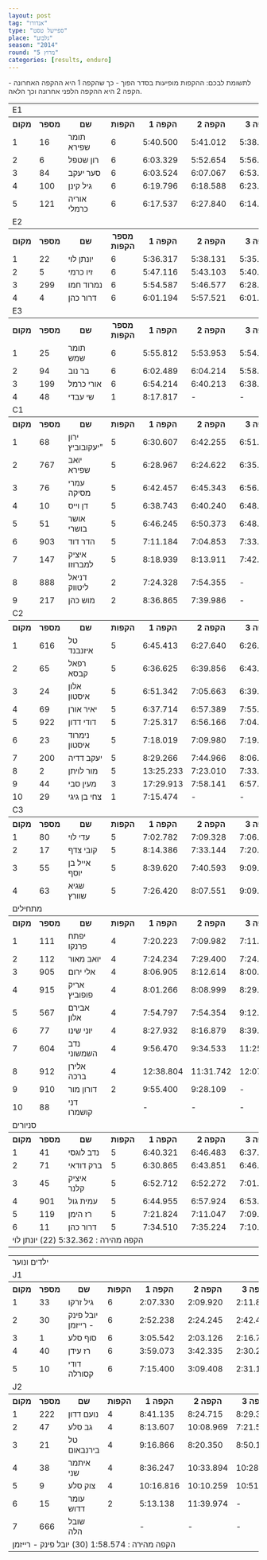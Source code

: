 ```yaml
---
layout: post
tag: "אנדורו"
type: "ספיישל טסט"
place: "גלבוע"
season: "2014"
round: "מרוץ 5"
categories: [results, enduro]
---
```


<p class="message" style="color: #333;">לתשומת לבכם: ההקפות מופיעות בסדר הפוך - כך שהקפה 1 היא ההקפה האחרונה - הקפה 2 היא ההקפה הלפני אחרונה וכך הלאה.</p>


<table class="line_color big_table">

<tr><td colspan="99" class="title_font">E1</td></tr>

<tr class="rnkh_bkcolor">
    <th class="rnkh_font">מקום</th>
    <th class="rnkh_font">מספר</th>
    <th class="rnkh_font">שם</th>
    <th class="rnkh_font">הקפות</th>
    <th class="rnkh_font">הקפה 1</th>
    <th class="rnkh_font">הקפה 2</th>
    <th class="rnkh_font">הקפה 3</th>
    <th class="rnkh_font">הקפה 4</th>
    <th class="rnkh_font">הקפה 5</th>
    <th class="rnkh_font">הקפה 6</th>
    <th class="rnkh_font">זמן כולל</th>
    <th class="rnkh_font">פער</th>
</tr>
<tr class="rnk_bkcolor">
    <td class="rnk_font">1</td>
    <td class="rnk_font">16</td>
    <td class="rnk_font">תומר שפירא</td>
    <td class="rnk_font">6</td>
    <td class="rnk_font">5:40.500</td>
    <td class="rnk_font">5:41.012</td>
    <td class="rnk_font">5:38.919</td>
    <td class="rnk_font">5:41.740</td>
    <td class="rnk_font">5:51.975</td>
    <td class="rnk_font">6:00.702</td>
    <td class="rnk_font">00:34:34.848</td>
    <td class="rnk_font">-</td>
</tr>
<tr class="rnk_bkcolor">
    <td class="rnk_font">2</td>
    <td class="rnk_font">6</td>
    <td class="rnk_font">רון שטפל</td>
    <td class="rnk_font">6</td>
    <td class="rnk_font">6:03.329</td>
    <td class="rnk_font">5:52.654</td>
    <td class="rnk_font">5:56.394</td>
    <td class="rnk_font">6:00.101</td>
    <td class="rnk_font">6:09.539</td>
    <td class="rnk_font">6:30.685</td>
    <td class="rnk_font">00:36:32.702</td>
    <td class="rnk_font">1:57.854</td>
</tr>
<tr class="rnk_bkcolor">
    <td class="rnk_font">3</td>
    <td class="rnk_font">84</td>
    <td class="rnk_font">סער יעקב</td>
    <td class="rnk_font">6</td>
    <td class="rnk_font">6:03.524</td>
    <td class="rnk_font">6:07.067</td>
    <td class="rnk_font">6:53.861</td>
    <td class="rnk_font">6:11.944</td>
    <td class="rnk_font">6:04.716</td>
    <td class="rnk_font">6:41.671</td>
    <td class="rnk_font">00:38:02.783</td>
    <td class="rnk_font">3:27.935</td>
</tr>
<tr class="rnk_bkcolor">
    <td class="rnk_font">4</td>
    <td class="rnk_font">100</td>
    <td class="rnk_font">גיל קינן</td>
    <td class="rnk_font">6</td>
    <td class="rnk_font">6:19.796</td>
    <td class="rnk_font">6:18.588</td>
    <td class="rnk_font">6:23.509</td>
    <td class="rnk_font">6:18.945</td>
    <td class="rnk_font">6:24.582</td>
    <td class="rnk_font">6:38.411</td>
    <td class="rnk_font">00:38:23.831</td>
    <td class="rnk_font">3:48.983</td>
</tr>
<tr class="rnk_bkcolor">
    <td class="rnk_font">5</td>
    <td class="rnk_font">121</td>
    <td class="rnk_font">אוריה כרמלי</td>
    <td class="rnk_font">6</td>
    <td class="rnk_font">6:17.537</td>
    <td class="rnk_font">6:27.840</td>
    <td class="rnk_font">6:14.792</td>
    <td class="rnk_font">6:13.343</td>
    <td class="rnk_font">6:22.510</td>
    <td class="rnk_font">6:57.573</td>
    <td class="rnk_font">00:38:33.595</td>
    <td class="rnk_font">3:58.747</td>
</tr>

<tr><td colspan="99" class="title_font">E2</td></tr>

<tr class="rnkh_bkcolor">
    <th class="rnkh_font">מקום</th>
    <th class="rnkh_font">מספר</th>
    <th class="rnkh_font">שם</th>
    <th class="rnkh_font">מספר הקפות</th>
    <th class="rnkh_font">הקפה 1</th>
    <th class="rnkh_font">הקפה 2</th>
    <th class="rnkh_font">הקפה 3</th>
    <th class="rnkh_font">הקפה 4</th>
    <th class="rnkh_font">הקפה 5</th>
    <th class="rnkh_font">הקפה 6</th>
    <th class="rnkh_font">זמן כולל</th>
    <th class="rnkh_font">פער</th>
</tr>
<tr class="rnk_bkcolor">
    <td class="rnk_font">1</td>
    <td class="rnk_font">22</td>
    <td class="rnk_font">יונתן לוי</td>
    <td class="rnk_font">6</td>
    <td class="rnk_font">5:36.317</td>
    <td class="rnk_font">5:38.131</td>
    <td class="rnk_font">5:35.025</td>
    <td class="rnk_font">5:32.362</td>
    <td class="rnk_font">5:47.988</td>
    <td class="rnk_font">5:47.907</td>
    <td class="rnk_font">00:33:57.730</td>
    <td class="rnk_font">-</td>
</tr>
<tr class="rnk_bkcolor">
    <td class="rnk_font">2</td>
    <td class="rnk_font">5</td>
    <td class="rnk_font">זיו    כרמי</td>
    <td class="rnk_font">6</td>
    <td class="rnk_font">5:47.116</td>
    <td class="rnk_font">5:43.103</td>
    <td class="rnk_font">5:40.653</td>
    <td class="rnk_font">5:39.514</td>
    <td class="rnk_font">5:42.107</td>
    <td class="rnk_font">5:58.327</td>
    <td class="rnk_font">00:34:30.820</td>
    <td class="rnk_font">33.090</td>
</tr>
<tr class="rnk_bkcolor">
    <td class="rnk_font">3</td>
    <td class="rnk_font">299</td>
    <td class="rnk_font">נמרוד חמו</td>
    <td class="rnk_font">6</td>
    <td class="rnk_font">5:54.587</td>
    <td class="rnk_font">5:46.577</td>
    <td class="rnk_font">6:28.144</td>
    <td class="rnk_font">5:48.086</td>
    <td class="rnk_font">5:54.150</td>
    <td class="rnk_font">5:57.387</td>
    <td class="rnk_font">00:35:48.931</td>
    <td class="rnk_font">1:51.201</td>
</tr>
<tr class="rnk_bkcolor">
    <td class="rnk_font">4</td>
    <td class="rnk_font">4</td>
    <td class="rnk_font">דרור כהן</td>
    <td class="rnk_font">6</td>
    <td class="rnk_font">6:01.194</td>
    <td class="rnk_font">5:57.521</td>
    <td class="rnk_font">6:01.924</td>
    <td class="rnk_font">6:14.253</td>
    <td class="rnk_font">6:02.950</td>
    <td class="rnk_font">6:29.081</td>
    <td class="rnk_font">00:36:46.923</td>
    <td class="rnk_font">2:49.193</td>
</tr>

<tr><td colspan="99" class="title_font">E3</td></tr>

<tr class="rnkh_bkcolor">
    <th class="rnkh_font">מקום</th>
    <th class="rnkh_font">מספר</th>
    <th class="rnkh_font">שם</th>
    <th class="rnkh_font">מספר הקפות</th>
    <th class="rnkh_font">הקפה 1</th>
    <th class="rnkh_font">הקפה 2</th>
    <th class="rnkh_font">הקפה 3</th>
    <th class="rnkh_font">הקפה 4</th>
    <th class="rnkh_font">הקפה 5</th>
    <th class="rnkh_font">הקפה 6</th>
    <th class="rnkh_font">זמן כולל</th>
    <th class="rnkh_font">פער</th>
</tr>
<tr class="rnk_bkcolor">
    <td class="rnk_font">1</td>
    <td class="rnk_font">25</td>
    <td class="rnk_font">תומר שמש</td>
    <td class="rnk_font">6</td>
    <td class="rnk_font">5:55.812</td>
    <td class="rnk_font">5:53.953</td>
    <td class="rnk_font">5:54.797</td>
    <td class="rnk_font">5:55.157</td>
    <td class="rnk_font">5:57.862</td>
    <td class="rnk_font">6:17.827</td>
    <td class="rnk_font">00:35:55.408</td>
    <td class="rnk_font">-</td>
</tr>
<tr class="rnk_bkcolor">
    <td class="rnk_font">2</td>
    <td class="rnk_font">94</td>
    <td class="rnk_font">בר נוב</td>
    <td class="rnk_font">6</td>
    <td class="rnk_font">6:02.489</td>
    <td class="rnk_font">6:04.214</td>
    <td class="rnk_font">5:58.564</td>
    <td class="rnk_font">6:17.445</td>
    <td class="rnk_font">6:13.038</td>
    <td class="rnk_font">6:11.938</td>
    <td class="rnk_font">00:36:47.688</td>
    <td class="rnk_font">52.280</td>
</tr>
<tr class="rnk_bkcolor">
    <td class="rnk_font">3</td>
    <td class="rnk_font">199</td>
    <td class="rnk_font">אורי כרמל</td>
    <td class="rnk_font">6</td>
    <td class="rnk_font">6:54.214</td>
    <td class="rnk_font">6:40.213</td>
    <td class="rnk_font">6:38.086</td>
    <td class="rnk_font">6:35.398</td>
    <td class="rnk_font">6:26.568</td>
    <td class="rnk_font">6:40.942</td>
    <td class="rnk_font penalty">P 43:55.421</td>
    <td class="rnk_font">8:00.013</td>
</tr>
<tr class="rnk_bkcolor">
    <td class="rnk_font">4</td>
    <td class="rnk_font">48</td>
    <td class="rnk_font">שי עבדי</td>
    <td class="rnk_font">1</td>
    <td class="rnk_font">8:17.817</td>
    <td class="rnk_font">-</td>
    <td class="rnk_font">-</td>
    <td class="rnk_font">-</td>
    <td class="rnk_font">-</td>
    <td class="rnk_font">-</td>
    <td class="rnk_font">00:08:17.817</td>
    <td class="rnk_font">5  הקפות</td>
</tr>

<tr><td colspan="99" class="title_font">C1</td></tr>

<tr class="rnkh_bkcolor">
    <th class="rnkh_font">מקום</th>
    <th class="rnkh_font">מספר</th>
    <th class="rnkh_font">שם</th>
    <th class="rnkh_font">הקפות</th>
    <th class="rnkh_font">הקפה 1</th>
    <th class="rnkh_font">הקפה 2</th>
    <th class="rnkh_font">הקפה 3</th>
    <th class="rnkh_font">הקפה 4</th>
    <th class="rnkh_font">הקפה 5</th>
    <th class="rnkh_font">הקפה 6</th>
    <th class="rnkh_font">זמן כולל</th>
    <th class="rnkh_font">פער</th>
</tr>
<tr class="rnk_bkcolor">
    <td class="rnk_font">1</td>
    <td class="rnk_font">68</td>
    <td class="rnk_font">ירון יעקובוביץ"</td>
    <td class="rnk_font">5</td>
    <td class="rnk_font">6:30.607</td>
    <td class="rnk_font">6:42.255</td>
    <td class="rnk_font">6:51.152</td>
    <td class="rnk_font">6:35.780</td>
    <td class="rnk_font">6:49.584</td>
    <td class="rnk_font">-</td>
    <td class="rnk_font">00:33:29.378</td>
    <td class="rnk_font">-</td>
</tr>
<tr class="rnk_bkcolor">
    <td class="rnk_font">2</td>
    <td class="rnk_font">767</td>
    <td class="rnk_font">יואב שפירא</td>
    <td class="rnk_font">5</td>
    <td class="rnk_font">6:28.967</td>
    <td class="rnk_font">6:24.622</td>
    <td class="rnk_font">6:35.949</td>
    <td class="rnk_font">6:50.175</td>
    <td class="rnk_font">7:56.763</td>
    <td class="rnk_font">-</td>
    <td class="rnk_font">00:34:16.476</td>
    <td class="rnk_font">47.098</td>
</tr>
<tr class="rnk_bkcolor">
    <td class="rnk_font">3</td>
    <td class="rnk_font">76</td>
    <td class="rnk_font">עמרי מסיקה</td>
    <td class="rnk_font">5</td>
    <td class="rnk_font">6:42.457</td>
    <td class="rnk_font">6:45.343</td>
    <td class="rnk_font">6:56.437</td>
    <td class="rnk_font">6:50.851</td>
    <td class="rnk_font">7:05.122</td>
    <td class="rnk_font">-</td>
    <td class="rnk_font">00:34:20.210</td>
    <td class="rnk_font">50.832</td>
</tr>
<tr class="rnk_bkcolor">
    <td class="rnk_font">4</td>
    <td class="rnk_font">10</td>
    <td class="rnk_font">דן  וייס</td>
    <td class="rnk_font">5</td>
    <td class="rnk_font">6:38.743</td>
    <td class="rnk_font">6:40.240</td>
    <td class="rnk_font">6:48.682</td>
    <td class="rnk_font">7:00.483</td>
    <td class="rnk_font">7:21.022</td>
    <td class="rnk_font">-</td>
    <td class="rnk_font">00:34:29.170</td>
    <td class="rnk_font">59.792</td>
</tr>
<tr class="rnk_bkcolor">
    <td class="rnk_font">5</td>
    <td class="rnk_font">51</td>
    <td class="rnk_font">אושר בושרי</td>
    <td class="rnk_font">5</td>
    <td class="rnk_font">6:46.245</td>
    <td class="rnk_font">6:50.373</td>
    <td class="rnk_font">6:48.208</td>
    <td class="rnk_font">6:54.459</td>
    <td class="rnk_font">7:17.813</td>
    <td class="rnk_font">-</td>
    <td class="rnk_font">00:34:37.098</td>
    <td class="rnk_font">1:07.720</td>
</tr>
<tr class="rnk_bkcolor">
    <td class="rnk_font">6</td>
    <td class="rnk_font">903</td>
    <td class="rnk_font">הדר דוד</td>
    <td class="rnk_font">5</td>
    <td class="rnk_font">7:11.184</td>
    <td class="rnk_font">7:04.853</td>
    <td class="rnk_font">7:33.487</td>
    <td class="rnk_font">6:59.638</td>
    <td class="rnk_font">7:44.211</td>
    <td class="rnk_font">-</td>
    <td class="rnk_font">00:36:33.373</td>
    <td class="rnk_font">3:03.995</td>
</tr>
<tr class="rnk_bkcolor">
    <td class="rnk_font">7</td>
    <td class="rnk_font">147</td>
    <td class="rnk_font">איציק למברוזו</td>
    <td class="rnk_font">5</td>
    <td class="rnk_font">8:18.939</td>
    <td class="rnk_font">8:13.911</td>
    <td class="rnk_font">7:42.678</td>
    <td class="rnk_font">8:21.854</td>
    <td class="rnk_font">8:48.768</td>
    <td class="rnk_font">-</td>
    <td class="rnk_font penalty">P 47:26.150</td>
    <td class="rnk_font">13:56.772</td>
</tr>
<tr class="rnk_bkcolor">
    <td class="rnk_font">8</td>
    <td class="rnk_font">888</td>
    <td class="rnk_font">דניאל ליטווק</td>
    <td class="rnk_font">2</td>
    <td class="rnk_font">7:24.328</td>
    <td class="rnk_font">7:54.355</td>
    <td class="rnk_font">-</td>
    <td class="rnk_font">-</td>
    <td class="rnk_font">-</td>
    <td class="rnk_font">-</td>
    <td class="rnk_font">00:15:18.683</td>
    <td class="rnk_font">3  הקפות</td>
</tr>
<tr class="rnk_bkcolor">
    <td class="rnk_font">9</td>
    <td class="rnk_font">217</td>
    <td class="rnk_font">מוש כהן</td>
    <td class="rnk_font">2</td>
    <td class="rnk_font">8:36.865</td>
    <td class="rnk_font">7:39.986</td>
    <td class="rnk_font">-</td>
    <td class="rnk_font">-</td>
    <td class="rnk_font">-</td>
    <td class="rnk_font">-</td>
    <td class="rnk_font">00:16:16.851</td>
    <td class="rnk_font">3  הקפות</td>
</tr>

<tr><td colspan="99" class="title_font">C2</td></tr>

<tr class="rnkh_bkcolor">
    <th class="rnkh_font">מקום</th>
    <th class="rnkh_font">מספר</th>
    <th class="rnkh_font">שם</th>
    <th class="rnkh_font">הקפות</th>
    <th class="rnkh_font">הקפה 1</th>
    <th class="rnkh_font">הקפה 2</th>
    <th class="rnkh_font">הקפה 3</th>
    <th class="rnkh_font">הקפה 4</th>
    <th class="rnkh_font">הקפה 5</th>
    <th class="rnkh_font">הקפה 6</th>
    <th class="rnkh_font">זמן כולל</th>
    <th class="rnkh_font">פער</th>
</tr>
<tr class="rnk_bkcolor">
    <td class="rnk_font">1</td>
    <td class="rnk_font">616</td>
    <td class="rnk_font">טל איזנבנד</td>
    <td class="rnk_font">5</td>
    <td class="rnk_font">6:45.413</td>
    <td class="rnk_font">6:27.640</td>
    <td class="rnk_font">6:26.711</td>
    <td class="rnk_font">6:30.676</td>
    <td class="rnk_font">6:29.179</td>
    <td class="rnk_font">-</td>
    <td class="rnk_font">00:32:39.619</td>
    <td class="rnk_font">-</td>
</tr>
<tr class="rnk_bkcolor">
    <td class="rnk_font">2</td>
    <td class="rnk_font">65</td>
    <td class="rnk_font">רפאל קבסא</td>
    <td class="rnk_font">5</td>
    <td class="rnk_font">6:36.625</td>
    <td class="rnk_font">6:39.856</td>
    <td class="rnk_font">6:43.175</td>
    <td class="rnk_font">6:53.375</td>
    <td class="rnk_font">6:40.970</td>
    <td class="rnk_font">-</td>
    <td class="rnk_font">00:33:34.001</td>
    <td class="rnk_font">54.382</td>
</tr>
<tr class="rnk_bkcolor">
    <td class="rnk_font">3</td>
    <td class="rnk_font">24</td>
    <td class="rnk_font">אלון איסטון</td>
    <td class="rnk_font">5</td>
    <td class="rnk_font">6:51.342</td>
    <td class="rnk_font">7:05.663</td>
    <td class="rnk_font">6:39.995</td>
    <td class="rnk_font">6:55.592</td>
    <td class="rnk_font">7:08.211</td>
    <td class="rnk_font">-</td>
    <td class="rnk_font">00:34:40.803</td>
    <td class="rnk_font">2:01.184</td>
</tr>
<tr class="rnk_bkcolor">
    <td class="rnk_font">4</td>
    <td class="rnk_font">69</td>
    <td class="rnk_font">יאיר אורן</td>
    <td class="rnk_font">5</td>
    <td class="rnk_font">6:37.714</td>
    <td class="rnk_font">6:57.389</td>
    <td class="rnk_font">7:55.979</td>
    <td class="rnk_font">6:44.889</td>
    <td class="rnk_font">6:45.557</td>
    <td class="rnk_font">-</td>
    <td class="rnk_font">00:35:01.528</td>
    <td class="rnk_font">2:21.909</td>
</tr>
<tr class="rnk_bkcolor">
    <td class="rnk_font">5</td>
    <td class="rnk_font">922</td>
    <td class="rnk_font">דודי דדון</td>
    <td class="rnk_font">5</td>
    <td class="rnk_font">7:25.317</td>
    <td class="rnk_font">6:56.166</td>
    <td class="rnk_font">7:04.769</td>
    <td class="rnk_font">7:01.928</td>
    <td class="rnk_font">7:14.705</td>
    <td class="rnk_font">-</td>
    <td class="rnk_font">00:35:42.885</td>
    <td class="rnk_font">3:03.266</td>
</tr>
<tr class="rnk_bkcolor">
    <td class="rnk_font">6</td>
    <td class="rnk_font">23</td>
    <td class="rnk_font">נימרוד איסטון</td>
    <td class="rnk_font">5</td>
    <td class="rnk_font">7:18.019</td>
    <td class="rnk_font">7:09.980</td>
    <td class="rnk_font">7:19.675</td>
    <td class="rnk_font">7:03.979</td>
    <td class="rnk_font">7:13.263</td>
    <td class="rnk_font">-</td>
    <td class="rnk_font">00:36:04.916</td>
    <td class="rnk_font">3:25.297</td>
</tr>
<tr class="rnk_bkcolor">
    <td class="rnk_font">7</td>
    <td class="rnk_font">200</td>
    <td class="rnk_font">יעקב  דדיה</td>
    <td class="rnk_font">5</td>
    <td class="rnk_font">8:29.266</td>
    <td class="rnk_font">7:44.966</td>
    <td class="rnk_font">8:06.912</td>
    <td class="rnk_font">7:48.095</td>
    <td class="rnk_font">8:15.927</td>
    <td class="rnk_font">-</td>
    <td class="rnk_font">00:40:25.166</td>
    <td class="rnk_font">7:45.547</td>
</tr>
<tr class="rnk_bkcolor">
    <td class="rnk_font">8</td>
    <td class="rnk_font">2</td>
    <td class="rnk_font">מור לויתן</td>
    <td class="rnk_font">5</td>
    <td class="rnk_font">13:25.233</td>
    <td class="rnk_font">7:23.010</td>
    <td class="rnk_font">7:33.596</td>
    <td class="rnk_font">7:31.533</td>
    <td class="rnk_font">7:28.675</td>
    <td class="rnk_font">-</td>
    <td class="rnk_font">00:43:22.047</td>
    <td class="rnk_font">10:42.428</td>
</tr>
<tr class="rnk_bkcolor">
    <td class="rnk_font">9</td>
    <td class="rnk_font">44</td>
    <td class="rnk_font">מעין  סבי</td>
    <td class="rnk_font">3</td>
    <td class="rnk_font">17:29.913</td>
    <td class="rnk_font">7:58.141</td>
    <td class="rnk_font">6:57.343</td>
    <td class="rnk_font">-</td>
    <td class="rnk_font">-</td>
    <td class="rnk_font">-</td>
    <td class="rnk_font">00:32:25.397</td>
    <td class="rnk_font">2  הקפות</td>
</tr>
<tr class="rnk_bkcolor">
    <td class="rnk_font">10</td>
    <td class="rnk_font">29</td>
    <td class="rnk_font">צחי  בן גיגי</td>
    <td class="rnk_font">1</td>
    <td class="rnk_font">7:15.474</td>
    <td class="rnk_font">-</td>
    <td class="rnk_font">-</td>
    <td class="rnk_font">-</td>
    <td class="rnk_font">-</td>
    <td class="rnk_font">-</td>
    <td class="rnk_font">00:07:15.474</td>
    <td class="rnk_font">4  הקפות</td>
</tr>

<tr><td colspan="99" class="title_font">C3</td></tr>

<tr class="rnkh_bkcolor">
    <th class="rnkh_font">מקום</th>
    <th class="rnkh_font">מספר</th>
    <th class="rnkh_font">שם</th>
    <th class="rnkh_font">הקפות</th>
    <th class="rnkh_font">הקפה 1</th>
    <th class="rnkh_font">הקפה 2</th>
    <th class="rnkh_font">הקפה 3</th>
    <th class="rnkh_font">הקפה 4</th>
    <th class="rnkh_font">הקפה 5</th>
    <th class="rnkh_font">הקפה 6</th>
    <th class="rnkh_font">זמן כולל</th>
    <th class="rnkh_font">פער</th>
</tr>
<tr class="rnk_bkcolor">
    <td class="rnk_font">1</td>
    <td class="rnk_font">80</td>
    <td class="rnk_font">עדי לוי</td>
    <td class="rnk_font">5</td>
    <td class="rnk_font">7:02.782</td>
    <td class="rnk_font">7:09.328</td>
    <td class="rnk_font">7:06.121</td>
    <td class="rnk_font">7:19.371</td>
    <td class="rnk_font">7:43.535</td>
    <td class="rnk_font">-</td>
    <td class="rnk_font">00:36:21.137</td>
    <td class="rnk_font">-</td>
</tr>
<tr class="rnk_bkcolor">
    <td class="rnk_font">2</td>
    <td class="rnk_font">17</td>
    <td class="rnk_font">קובי צדף</td>
    <td class="rnk_font">5</td>
    <td class="rnk_font">8:14.386</td>
    <td class="rnk_font">7:33.144</td>
    <td class="rnk_font">7:20.262</td>
    <td class="rnk_font">7:25.966</td>
    <td class="rnk_font">7:44.696</td>
    <td class="rnk_font">-</td>
    <td class="rnk_font">00:38:18.454</td>
    <td class="rnk_font">1:57.317</td>
</tr>
<tr class="rnk_bkcolor">
    <td class="rnk_font">3</td>
    <td class="rnk_font">55</td>
    <td class="rnk_font">אייל בן יוסף</td>
    <td class="rnk_font">5</td>
    <td class="rnk_font">8:39.620</td>
    <td class="rnk_font">7:40.593</td>
    <td class="rnk_font">9:09.836</td>
    <td class="rnk_font">7:18.250</td>
    <td class="rnk_font">7:32.029</td>
    <td class="rnk_font">-</td>
    <td class="rnk_font">00:40:20.328</td>
    <td class="rnk_font">3:59.191</td>
</tr>
<tr class="rnk_bkcolor">
    <td class="rnk_font">4</td>
    <td class="rnk_font">63</td>
    <td class="rnk_font">שגיא שוורץ</td>
    <td class="rnk_font">5</td>
    <td class="rnk_font">7:26.420</td>
    <td class="rnk_font">8:07.551</td>
    <td class="rnk_font">9:09.131</td>
    <td class="rnk_font">9:58.702</td>
    <td class="rnk_font">7:41.527</td>
    <td class="rnk_font">-</td>
    <td class="rnk_font penalty">P 48:23.331</td>
    <td class="rnk_font">12:02.194</td>
</tr>

<tr><td colspan="99" class="title_font">מתחילים</td></tr>

<tr class="rnkh_bkcolor">
    <th class="rnkh_font">מקום</th>
    <th class="rnkh_font">מספר</th>
    <th class="rnkh_font">שם</th>
    <th class="rnkh_font">הקפות</th>
    <th class="rnkh_font">הקפה 1</th>
    <th class="rnkh_font">הקפה 2</th>
    <th class="rnkh_font">הקפה 3</th>
    <th class="rnkh_font">הקפה 4</th>
    <th class="rnkh_font">הקפה 5</th>
    <th class="rnkh_font">הקפה 6</th>
    <th class="rnkh_font">זמן כולל</th>
    <th class="rnkh_font">פער</th>
</tr>
<tr class="rnk_bkcolor">
    <td class="rnk_font">1</td>
    <td class="rnk_font">111</td>
    <td class="rnk_font">יפתח פרנקו</td>
    <td class="rnk_font">4</td>
    <td class="rnk_font">7:20.223</td>
    <td class="rnk_font">7:09.982</td>
    <td class="rnk_font">7:11.665</td>
    <td class="rnk_font">7:20.720</td>
    <td class="rnk_font">-</td>
    <td class="rnk_font">-</td>
    <td class="rnk_font">00:29:02.590</td>
    <td class="rnk_font">-</td>
</tr>
<tr class="rnk_bkcolor">
    <td class="rnk_font">2</td>
    <td class="rnk_font">112</td>
    <td class="rnk_font">יואב מאור</td>
    <td class="rnk_font">4</td>
    <td class="rnk_font">7:24.234</td>
    <td class="rnk_font">7:29.400</td>
    <td class="rnk_font">7:24.689</td>
    <td class="rnk_font">7:44.107</td>
    <td class="rnk_font">-</td>
    <td class="rnk_font">-</td>
    <td class="rnk_font">00:30:02.430</td>
    <td class="rnk_font">59.840</td>
</tr>
<tr class="rnk_bkcolor">
    <td class="rnk_font">3</td>
    <td class="rnk_font">905</td>
    <td class="rnk_font">אלי ירום</td>
    <td class="rnk_font">4</td>
    <td class="rnk_font">8:06.905</td>
    <td class="rnk_font">8:12.614</td>
    <td class="rnk_font">8:00.178</td>
    <td class="rnk_font">8:05.902</td>
    <td class="rnk_font">-</td>
    <td class="rnk_font">-</td>
    <td class="rnk_font">00:32:25.599</td>
    <td class="rnk_font">3:23.009</td>
</tr>
<tr class="rnk_bkcolor">
    <td class="rnk_font">4</td>
    <td class="rnk_font">915</td>
    <td class="rnk_font">אריק פופוביץ</td>
    <td class="rnk_font">4</td>
    <td class="rnk_font">8:01.266</td>
    <td class="rnk_font">8:08.999</td>
    <td class="rnk_font">8:29.955</td>
    <td class="rnk_font">8:37.044</td>
    <td class="rnk_font">-</td>
    <td class="rnk_font">-</td>
    <td class="rnk_font">00:33:17.264</td>
    <td class="rnk_font">4:14.674</td>
</tr>
<tr class="rnk_bkcolor">
    <td class="rnk_font">5</td>
    <td class="rnk_font">567</td>
    <td class="rnk_font">אבירם אלון</td>
    <td class="rnk_font">4</td>
    <td class="rnk_font">7:54.797</td>
    <td class="rnk_font">7:54.354</td>
    <td class="rnk_font">9:12.871</td>
    <td class="rnk_font">8:34.120</td>
    <td class="rnk_font">-</td>
    <td class="rnk_font">-</td>
    <td class="rnk_font">00:33:36.142</td>
    <td class="rnk_font">4:33.552</td>
</tr>
<tr class="rnk_bkcolor">
    <td class="rnk_font">6</td>
    <td class="rnk_font">77</td>
    <td class="rnk_font">יוני שינו</td>
    <td class="rnk_font">4</td>
    <td class="rnk_font">8:27.932</td>
    <td class="rnk_font">8:16.879</td>
    <td class="rnk_font">8:39.416</td>
    <td class="rnk_font">9:08.681</td>
    <td class="rnk_font">-</td>
    <td class="rnk_font">-</td>
    <td class="rnk_font">00:34:32.908</td>
    <td class="rnk_font">5:30.318</td>
</tr>
<tr class="rnk_bkcolor">
    <td class="rnk_font">7</td>
    <td class="rnk_font">604</td>
    <td class="rnk_font">נדב השמשוני</td>
    <td class="rnk_font">4</td>
    <td class="rnk_font">9:56.470</td>
    <td class="rnk_font">9:34.533</td>
    <td class="rnk_font">11:25.128</td>
    <td class="rnk_font">9:23.969</td>
    <td class="rnk_font">-</td>
    <td class="rnk_font">-</td>
    <td class="rnk_font">00:40:20.100</td>
    <td class="rnk_font">11:17.510</td>
</tr>
<tr class="rnk_bkcolor">
    <td class="rnk_font">8</td>
    <td class="rnk_font">912</td>
    <td class="rnk_font">אלירן ברכה</td>
    <td class="rnk_font">4</td>
    <td class="rnk_font">12:38.804</td>
    <td class="rnk_font">11:31.742</td>
    <td class="rnk_font">12:07.627</td>
    <td class="rnk_font">9:27.099</td>
    <td class="rnk_font">-</td>
    <td class="rnk_font">-</td>
    <td class="rnk_font">00:45:45.272</td>
    <td class="rnk_font">16:42.682</td>
</tr>
<tr class="rnk_bkcolor">
    <td class="rnk_font">9</td>
    <td class="rnk_font">910</td>
    <td class="rnk_font">דורון מור</td>
    <td class="rnk_font">2</td>
    <td class="rnk_font">9:55.400</td>
    <td class="rnk_font">9:28.109</td>
    <td class="rnk_font">-</td>
    <td class="rnk_font">-</td>
    <td class="rnk_font">-</td>
    <td class="rnk_font">-</td>
    <td class="rnk_font penalty">P 23:23.509</td>
    <td class="rnk_font">2  הקפות</td>
</tr>
<tr class="rnk_bkcolor">
    <td class="rnk_font">10</td>
    <td class="rnk_font">88</td>
    <td class="rnk_font">דני קושמרו</td>
    <td class="rnk_font"></td>
    <td class="rnk_font">-</td>
    <td class="rnk_font">-</td>
    <td class="rnk_font">-</td>
    <td class="rnk_font">-</td>
    <td class="rnk_font">-</td>
    <td class="rnk_font">-</td>
    <td class="rnk_font">-</td>
    <td class="rnk_font">4  הקפות</td>
</tr>

<tr><td colspan="99" class="title_font">סניורים</td></tr>

<tr class="rnkh_bkcolor">
    <th class="rnkh_font">מקום</th>
    <th class="rnkh_font">מספר</th>
    <th class="rnkh_font">שם</th>
    <th class="rnkh_font">הקפות</th>
    <th class="rnkh_font">הקפה 1</th>
    <th class="rnkh_font">הקפה 2</th>
    <th class="rnkh_font">הקפה 3</th>
    <th class="rnkh_font">הקפה 4</th>
    <th class="rnkh_font">הקפה 5</th>
    <th class="rnkh_font">הקפה 6</th>
    <th class="rnkh_font">זמן כולל</th>
    <th class="rnkh_font">פער</th>
</tr>
<tr class="rnk_bkcolor">
    <td class="rnk_font">1</td>
    <td class="rnk_font">41</td>
    <td class="rnk_font">נדב  לוגסי</td>
    <td class="rnk_font">5</td>
    <td class="rnk_font">6:40.321</td>
    <td class="rnk_font">6:46.483</td>
    <td class="rnk_font">6:37.914</td>
    <td class="rnk_font">6:39.581</td>
    <td class="rnk_font">6:47.220</td>
    <td class="rnk_font">-</td>
    <td class="rnk_font">00:33:31.519</td>
    <td class="rnk_font">-</td>
</tr>
<tr class="rnk_bkcolor">
    <td class="rnk_font">2</td>
    <td class="rnk_font">71</td>
    <td class="rnk_font">ברק דודאי</td>
    <td class="rnk_font">5</td>
    <td class="rnk_font">6:30.865</td>
    <td class="rnk_font">6:43.851</td>
    <td class="rnk_font">6:46.643</td>
    <td class="rnk_font">6:47.388</td>
    <td class="rnk_font">7:06.724</td>
    <td class="rnk_font">-</td>
    <td class="rnk_font">00:33:55.471</td>
    <td class="rnk_font">23.952</td>
</tr>
<tr class="rnk_bkcolor">
    <td class="rnk_font">3</td>
    <td class="rnk_font">45</td>
    <td class="rnk_font">איציק קלנר</td>
    <td class="rnk_font">5</td>
    <td class="rnk_font">6:52.712</td>
    <td class="rnk_font">6:52.272</td>
    <td class="rnk_font">7:01.679</td>
    <td class="rnk_font">6:45.290</td>
    <td class="rnk_font">6:52.767</td>
    <td class="rnk_font">-</td>
    <td class="rnk_font">00:34:24.720</td>
    <td class="rnk_font">53.201</td>
</tr>
<tr class="rnk_bkcolor">
    <td class="rnk_font">4</td>
    <td class="rnk_font">901</td>
    <td class="rnk_font">עמית גול</td>
    <td class="rnk_font">5</td>
    <td class="rnk_font">6:44.955</td>
    <td class="rnk_font">6:57.924</td>
    <td class="rnk_font">6:53.164</td>
    <td class="rnk_font">6:53.774</td>
    <td class="rnk_font">7:04.250</td>
    <td class="rnk_font">-</td>
    <td class="rnk_font">00:34:34.067</td>
    <td class="rnk_font">1:02.548</td>
</tr>
<tr class="rnk_bkcolor">
    <td class="rnk_font">5</td>
    <td class="rnk_font">119</td>
    <td class="rnk_font">רז הימן</td>
    <td class="rnk_font">5</td>
    <td class="rnk_font">7:21.824</td>
    <td class="rnk_font">7:11.047</td>
    <td class="rnk_font">7:09.760</td>
    <td class="rnk_font">7:08.722</td>
    <td class="rnk_font">7:19.595</td>
    <td class="rnk_font">-</td>
    <td class="rnk_font">00:36:10.948</td>
    <td class="rnk_font">2:39.429</td>
</tr>
<tr class="rnk_bkcolor">
    <td class="rnk_font">6</td>
    <td class="rnk_font">11</td>
    <td class="rnk_font">דרור כהן</td>
    <td class="rnk_font">5</td>
    <td class="rnk_font">7:34.510</td>
    <td class="rnk_font">7:35.224</td>
    <td class="rnk_font">7:10.888</td>
    <td class="rnk_font">7:08.853</td>
    <td class="rnk_font">7:42.420</td>
    <td class="rnk_font">-</td>
    <td class="rnk_font">00:37:11.895</td>
    <td class="rnk_font">3:40.376</td>
</tr>

<tr><td colspan="99" class="comment_font">הקפה מהירה : 5:32.362 (22) יונתן לוי</td></tr>

</table>

<table class="line_color big_table">

<tr><td colspan="99" class="title_font" >ילדים ונוער</td></tr>

<tr><td colspan="99" class="title_font">J1</td></tr>

<tr class="rnkh_bkcolor">
    <th class="rnkh_font">מקום</th>
    <th class="rnkh_font">מספר</th>
    <th class="rnkh_font">שם</th>
    <th class="rnkh_font">הקפות</th>
    <th class="rnkh_font">הקפה 1</th>
    <th class="rnkh_font">הקפה 2</th>
    <th class="rnkh_font">הקפה 3</th>
    <th class="rnkh_font">הקפה 4</th>
    <th class="rnkh_font">הקפה 5</th>
    <th class="rnkh_font">הקפה 6</th>
    <th class="rnkh_font">זמן כולל</th>
    <th class="rnkh_font">פער</th>
</tr>
<tr class="rnk_bkcolor">
    <td class="rnk_font">1</td>
    <td class="rnk_font">33</td>
    <td class="rnk_font">גיל זרקו</td>
    <td class="rnk_font">6</td>
    <td class="rnk_font">2:07.330</td>
    <td class="rnk_font">2:09.920</td>
    <td class="rnk_font">2:11.850</td>
    <td class="rnk_font">2:03.570</td>
    <td class="rnk_font">2:08.647</td>
    <td class="rnk_font">2:03.020</td>
    <td class="rnk_font">00:12:44.337</td>
    <td class="rnk_font">-</td>
</tr>
<tr class="rnk_bkcolor">
    <td class="rnk_font">2</td>
    <td class="rnk_font">30</td>
    <td class="rnk_font">יובל פינק - רייזמן</td>
    <td class="rnk_font">6</td>
    <td class="rnk_font">2:52.238</td>
    <td class="rnk_font">2:24.245</td>
    <td class="rnk_font">2:42.447</td>
    <td class="rnk_font">2:06.902</td>
    <td class="rnk_font">2:16.056</td>
    <td class="rnk_font">1:58.574</td>
    <td class="rnk_font">00:14:20.462</td>
    <td class="rnk_font">1:36.125</td>
</tr>
<tr class="rnk_bkcolor">
    <td class="rnk_font">3</td>
    <td class="rnk_font">1</td>
    <td class="rnk_font">סוף סלע</td>
    <td class="rnk_font">6</td>
    <td class="rnk_font">3:05.542</td>
    <td class="rnk_font">2:03.126</td>
    <td class="rnk_font">2:16.788</td>
    <td class="rnk_font">2:15.289</td>
    <td class="rnk_font">3:18.889</td>
    <td class="rnk_font">2:28.608</td>
    <td class="rnk_font">00:15:28.242</td>
    <td class="rnk_font">2:43.905</td>
</tr>
<tr class="rnk_bkcolor">
    <td class="rnk_font">4</td>
    <td class="rnk_font">40</td>
    <td class="rnk_font">רז עידן</td>
    <td class="rnk_font">6</td>
    <td class="rnk_font">3:59.073</td>
    <td class="rnk_font">3:42.335</td>
    <td class="rnk_font">2:30.222</td>
    <td class="rnk_font">2:28.930</td>
    <td class="rnk_font">2:27.828</td>
    <td class="rnk_font">2:24.052</td>
    <td class="rnk_font">00:17:32.440</td>
    <td class="rnk_font">4:48.103</td>
</tr>
<tr class="rnk_bkcolor">
    <td class="rnk_font">5</td>
    <td class="rnk_font">10</td>
    <td class="rnk_font">דודי  קסורלה</td>
    <td class="rnk_font">6</td>
    <td class="rnk_font">7:15.400</td>
    <td class="rnk_font">3:09.408</td>
    <td class="rnk_font">2:31.154</td>
    <td class="rnk_font">2:52.077</td>
    <td class="rnk_font">3:48.155</td>
    <td class="rnk_font">2:31.057</td>
    <td class="rnk_font">00:22:07.251</td>
    <td class="rnk_font">9:22.914</td>
</tr>

<tr><td colspan="99" class="title_font">J2</td></tr>

<tr class="rnkh_bkcolor">
    <th class="rnkh_font">מקום</th>
    <th class="rnkh_font">מספר</th>
    <th class="rnkh_font">שם</th>
    <th class="rnkh_font">הקפות</th>
    <th class="rnkh_font">הקפה 1</th>
    <th class="rnkh_font">הקפה 2</th>
    <th class="rnkh_font">הקפה 3</th>
    <th class="rnkh_font">הקפה 4</th>
    <th class="rnkh_font">הקפה 5</th>
    <th class="rnkh_font">הקפה 6</th>
    <th class="rnkh_font">זמן כולל</th>
    <th class="rnkh_font">פער</th>
</tr>
<tr class="rnk_bkcolor">
    <td class="rnk_font">1</td>
    <td class="rnk_font">222</td>
    <td class="rnk_font">נועם דדון</td>
    <td class="rnk_font">4</td>
    <td class="rnk_font">8:41.135</td>
    <td class="rnk_font">8:24.715</td>
    <td class="rnk_font">8:29.317</td>
    <td class="rnk_font">8:19.855</td>
    <td class="rnk_font">-</td>
    <td class="rnk_font">-</td>
    <td class="rnk_font">00:33:55.022</td>
    <td class="rnk_font">-</td>
</tr>
<tr class="rnk_bkcolor">
    <td class="rnk_font">2</td>
    <td class="rnk_font">47</td>
    <td class="rnk_font">גב סלע</td>
    <td class="rnk_font">4</td>
    <td class="rnk_font">8:13.607</td>
    <td class="rnk_font">10:08.969</td>
    <td class="rnk_font">7:21.532</td>
    <td class="rnk_font">8:30.444</td>
    <td class="rnk_font">-</td>
    <td class="rnk_font">-</td>
    <td class="rnk_font">00:34:14.552</td>
    <td class="rnk_font">19.530</td>
</tr>
<tr class="rnk_bkcolor">
    <td class="rnk_font">3</td>
    <td class="rnk_font">21</td>
    <td class="rnk_font">טל בירנבאום</td>
    <td class="rnk_font">4</td>
    <td class="rnk_font">9:16.866</td>
    <td class="rnk_font">8:20.350</td>
    <td class="rnk_font">8:50.171</td>
    <td class="rnk_font">8:50.080</td>
    <td class="rnk_font">-</td>
    <td class="rnk_font">-</td>
    <td class="rnk_font">00:35:17.467</td>
    <td class="rnk_font">1:22.445</td>
</tr>
<tr class="rnk_bkcolor">
    <td class="rnk_font">4</td>
    <td class="rnk_font">38</td>
    <td class="rnk_font">איתמר שני</td>
    <td class="rnk_font">4</td>
    <td class="rnk_font">8:36.247</td>
    <td class="rnk_font">10:33.894</td>
    <td class="rnk_font">10:28.152</td>
    <td class="rnk_font">9:00.630</td>
    <td class="rnk_font">-</td>
    <td class="rnk_font">-</td>
    <td class="rnk_font">00:38:38.923</td>
    <td class="rnk_font">4:43.901</td>
</tr>
<tr class="rnk_bkcolor">
    <td class="rnk_font">5</td>
    <td class="rnk_font">9</td>
    <td class="rnk_font">צוק סלע</td>
    <td class="rnk_font">4</td>
    <td class="rnk_font">10:16.816</td>
    <td class="rnk_font">10:10.259</td>
    <td class="rnk_font">10:51.604</td>
    <td class="rnk_font">11:23.941</td>
    <td class="rnk_font">-</td>
    <td class="rnk_font">-</td>
    <td class="rnk_font">00:42:42.620</td>
    <td class="rnk_font">8:47.598</td>
</tr>
<tr class="rnk_bkcolor">
    <td class="rnk_font">6</td>
    <td class="rnk_font">15</td>
    <td class="rnk_font">עומר דדוש</td>
    <td class="rnk_font">2</td>
    <td class="rnk_font">5:13.138</td>
    <td class="rnk_font">11:39.974</td>
    <td class="rnk_font">-</td>
    <td class="rnk_font">-</td>
    <td class="rnk_font">-</td>
    <td class="rnk_font">-</td>
    <td class="rnk_font">00:16:53.112</td>
    <td class="rnk_font">2  הקפות</td>
</tr>
<tr class="rnk_bkcolor">
    <td class="rnk_font">7</td>
    <td class="rnk_font">666</td>
    <td class="rnk_font">שובל  הלה</td>
    <td class="rnk_font"></td>
    <td class="rnk_font">-</td>
    <td class="rnk_font">-</td>
    <td class="rnk_font">-</td>
    <td class="rnk_font">-</td>
    <td class="rnk_font">-</td>
    <td class="rnk_font">-</td>
    <td class="rnk_font">-</td>
    <td class="rnk_font">-</td>
</tr>

<tr><td colspan="99" class="comment_font">הקפה מהירה : 1:58.574 (30) יובל פינק - רייזמן</td></tr>

</table>

